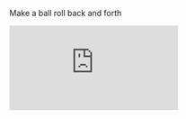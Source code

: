 Make a ball roll back and forth


![ScreenShot](https://github.com/RaggedyAnn/OldMinis/master/1st%20weekly%20mini%20exercise/redBallBackAndForth/index.html)

